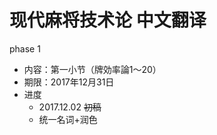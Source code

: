 # 现代麻将技术论 中文翻译

phase 1

* 内容：第一小节（牌効率論1～20）
* 期限：2017年12月31日
* 进度
  * 2017.12.02 ~~初稿~~
  * 统一名词+润色